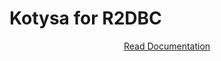 # Kotysa for R2DBC

<p align="center">
<a href="https://ufoss.org/kotysa/kotysa-r2dbc.html">Read Documentation</a>
</p>
